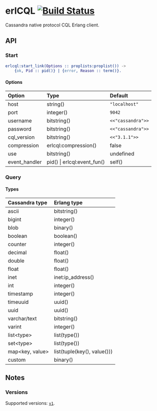# erlCQL [![Build Status][travis_ci_image]][travis_ci]

Cassandra native protocol CQL Erlang client.

## API

### Start

``` erlang
erlcql:start_link(Options :: proplists:proplist()) ->
    {ok, Pid :: pid()} | {error, Reason :: term()}.
```

#### Options

| Option        | Type                            | Default           |
|:------------- |:------------------------------- |:----------------- |
| host          | string()                        | `"localhost"`     |
| port          | integer()                       | `9042`            |
| username      | bitstring()                     | `<<"cassandra">>` |
| password      | bitstring()                     | `<<"cassandra">>` |
| cql_version   | bitstring()                     | `<<"3.1.1">>`     |
| compression   | erlcql:compression()            | false             |
| use           | bitstring()                     | undefined         |
| event_handler | pid() &#124; erlcql:event_fun() | self()            |

### Query

#### Types

| Cassandra type        | Erlang type                 |
|:--------------------- |:--------------------------- |
| ascii                 | bitstring()                 |
| bigint                | integer()                   |
| blob                  | binary()                    |
| boolean               | boolean()                   |
| counter               | integer()                   |
| decimal               | float()                     |
| double                | float()                     |
| float                 | float()                     |
| inet                  | inet:ip_address()           |
| int                   | integer()                   |
| timestamp             | integer()                   |
| timeuuid              | uuid()                      |
| uuid                  | uuid()                      |
| varchar/text          | bitstring()                 |
| varint                | integer()                   |
| list&lt;type&gt;      | list(type())                |
| set&lt;type&gt;       | list(type())                |
| map&lt;key, value&gt; | list(tuple(key(), value())) |
| custom                | binary()                    |

## Notes

### Versions

Supported versions: [`v1`][proto_v1].

[travis_ci]: https://travis-ci.org/rpt/erlcql
[travis_ci_image]: https://travis-ci.org/rpt/erlcql.png
[proto_v1]:
https://raw.github.com/apache/cassandra/trunk/doc/native_protocol_v1.spec
